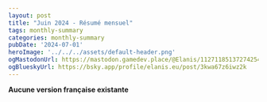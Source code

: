 ```yaml
---
layout: post
title: "Juin 2024 - Résumé mensuel"
tags: monthly-summary
categories: monthly-summary
pubDate: '2024-07-01'
heroImage: '../../../assets/default-header.png'
ogMastodonUrl: https://mastodon.gamedev.place/@Elanis/112711851372742541
ogBlueskyUrl: https://bsky.app/profile/elanis.eu/post/3kwa67z6iwz2k
---
```

<b>Aucune version française existante</b>
